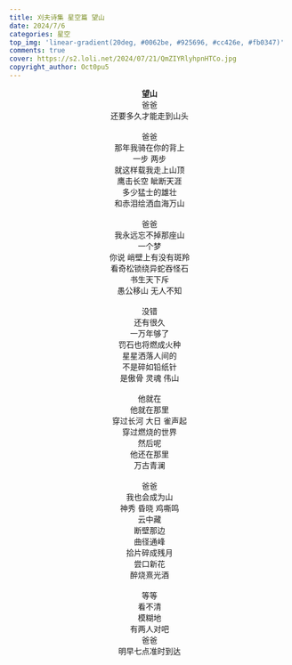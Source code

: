 ```yaml
---
title: 刈夫诗集 星空篇 望山
date: 2024/7/6
categories: 星空
top_img: 'linear-gradient(20deg, #0062be, #925696, #cc426e, #fb0347)'
comments: true
cover: https://s2.loli.net/2024/07/21/QmZIYRlyhpnHTCo.jpg
copyright_author: Oct0pu5
---
```


<center>
<b>望山</b><br>
爸爸<br>
还要多久才能走到山头<br>
<br>
爸爸<br>
那年我骑在你的背上<br>
一步 两步<br>
就这样载我走上山顶<br>
鹰击长空 眦断天涯<br>
多少猛士的雄壮<br>
和赤泪绘洒血海万山<br>
<br>
爸爸<br>
我永远忘不掉那座山<br>
一个梦<br>
你说 峭壁上有没有斑羚<br>
看奇松锁绕异蛇吞怪石<br>
书生天下斥<br>
愚公移山 无人不知<br>
<br>
没错<br>
还有很久<br>
一万年够了<br>
罚石也将燃成火种<br>
星星洒落人间的<br>
不是碎如铅纸针<br>
是傲骨 灵魂 伟山<br>
<br>
他就在<br>
他就在那里<br>
穿过长河 大日 雀声起<br>
穿过燃烧的世界<br>
然后呢<br>
他还在那里<br>
万古青澜<br>
<br>
爸爸<br>
我也会成为山<br>
神秀 昏晓 鸡嘶鸣<br>
云中藏<br>
断壁那边<br>
曲径通峰<br>
拾片碎成残月<br>
尝口新花<br>
醉烧熹光酒<br>
<br>
等等<br>
看不清<br>
模糊地<br>
有两人对吧<br>
爸爸<br>
明早七点准时到达<br>
</center>